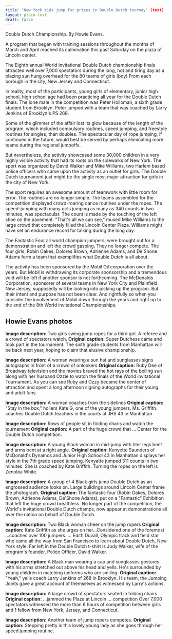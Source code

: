 ```yaml
---
title: "New York kids jump for prizes in Double Dutch tourney" (text)
layout: plain-text
draft: false
---
```


Double Dutch Championship. By Howie Evans.

A program that began with training sessions throughout the months of March and April reached its culmination this past Saturday on the plaza of Lincoln center.

The Eighth annual World invitational Double Dutch championship finals attracted well over 7,000 spectators during the long, hot and tiring day as a blazing sun hung overhead for the 80 teams of girls (boy) From each borough in the city, New Jersey and Connecticut. 

In reality, most of the participants, young girls of elementary, junior high school, high school age had been practicing all year for the Double Dutch finals. The lone male in the competition was Peter Holloman, a sixth grade student from Brooklyn. Peter jumped with a team that was coached by Larry Jenkins of Brooklyn's PS 268. 

Some of the glimmer of the affair lost its glow because of the length of the program, which included compulsory routines, speed jumping, and freestyle routines for singles, than doubles. The spectacular day of rope jumping, if continued in the future, would best be served by perhaps eliminating more teams during the regional jumpoffs. 

But nevertheless, the activity showcased some 30,000 children in a very highly visible activity that had its roots on the sidewalks of New York. The sport was organized by David Walker and Mike Williams, two Harlem based police officers who came upon the activity as an outlet for girls. The Double Dutch tournament just might be the single most major attraction for girls in the city of New York. 

The sport requires an awesome amount of teamwork with little room for error. The routines are no longer simple. The teams assembled for the competition displayed crowd-roaring dance routines under the ropes. The speed-jumping with many girls jumping as many as 340 counts in two minutes, was spectacular. The count is made by the touching of the left shoe on the pavement. "That's all we can see," mused Mike Williams to the large crowd that completely filled the Lincoln Center Plaza. Williams might have set an endurance record for talking during the long day. 

The Fantastic Four all world champion jumpers, were brought out for a demonstration and left the crowd gasping. They no longer compete. The four girls, Robin Oakes, Dolores Brown, Adrienne Adams, and De'Shone Adams form a team that exemplifies what Double Dutch is all about. 

The activity has been sponsored by the Mobil Oil corporation over the years. But Mobil is withdrawing its corporate sponsorship and a tremendous void will be left if another sponsor is not forthcoming. The McDonalds Corporation, sponsorer of several teams in New York City and Plainfield, New Jersey, supposedly will be looking into picking up the program. But their intent and purpose has not been clear. And rightfully so when you consider the involvement of Mobil down through the years and right up to the end of the 8th World invitational Championships. 

## Howie Evans photos

**Image description:** Two girls swing jump ropes for a third girl. A referee and a crowd of spectators watch. 
**Original caption:** Super Dutchess came and took part in the tournament. The sixth grade students from Manhattan will be back next year, hoping to claim that elusive championship. 

**Image description:** A woman wearing a sun hat and sunglasses signs autographs in front of a crowd of onlookers
**Original caption:** Ruby Dee of Broadway television and the movies braved the hot rays of the boiling sun along with her husband Ozzie to watch the finals of the World invitational Tournament. As you can see Ruby and Ozzy became the center of attraction and spent a long afternoon signing autographs for their young and adult fans. 

**Image description:** A woman coaches from the sidelines
**Original caption:** "Stay in the box," hollers Kate G, one of the young jumpers. Ms. Griffith. coaches Double Dutch teachers in the courts at JHS 43 in Manhattan

**Image description:** Rows of people sit in folding charis and watch the tournament
**Original caption:** A part of the huge crowd that ... Center for the Double Dutch competition.

**Image description:** A young Black woman in mid-jump with hter legs bent and arms bent at a right angle.
**Original caption:** Kenyette Saunders of McDonald's Dynamos and Junior High School 43 in Manhattan displays her style in the 7th grade speed jumping. Kenyatte jumped 311 counts in two minutes. She is coached by Kate Griffith. Turning the ropes on the left is Zenobia White.

**Image description:** A group of 4 Black girls jump Double Dutch as an engrossed audience looks on. Large buildings around Lincoln Center frame the photograph.
**Original caption:** The fantastic four \(Robin Oakes, Dolores Brown, Adrienne Adams, De'Shone Adams\), put on a "Fantastic" Exhibition that left the huge crowd breathless. No longer part of the competition, the World's invitational Double Dutch champs, now appear at demonstrations all over the nation on behalf of Double Dutch.

**Image description:** Two Black woman cheer on the jump ropers
**Original caption:** Kate Griffith as she urges on her...Considered one of the foremost ...coaches over 100 jumpers. ... Edith Duvall, Olympic track and field star who came all the way from San Francisco to learn about Double Dutch, New York style. Far left in the Double Dutch t-shirt is Judy Walker, wife of the program's founder, Police Officer, David Walker.

**Image description:** A Black man wearing a cap and sunglasses gestures with his arms stretched out above his head and yells. He's surrounded by young children in matching uniforms who are smiling. 
**Original caption:** "Yeah," yells coach Larry Jenkins of 268 in Brooklyn. His team, the Jumping Joints gave a great account of themselves as witnessed by Larry's actions.

**Image description:** A large crowd of spectators seated in folding chairs
**Original caption:** ...jammed the Plaza at Lincoln ... competition Over 7,000 spectators witnessed the more than 6 hours of competition between girls and 1 fellow from New York, Jersey, and Connecticut.

**Image description:** Another team of jump ropers competes.
**Original caption:** Stepping pretty is this lovely young lady as she goes through her speed jumping routine.
